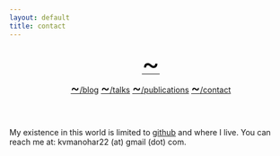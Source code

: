```yaml
---
layout: default
title: contact
---
```


<link href="/css/bamos.css" rel="stylesheet">
<link href="/css/bootstrap.css" rel="stylesheet">
<link rel="stylesheet" href="https://use.fontawesome.com/releases/v5.7.2/css/all.css" integrity="sha384-fnmOCqbTlWIlj8LyTjo7mOUStjsKC4pOpQbqyi7RrhN7udi9RwhKkMHpvLbHG9Sr"
  crossorigin="anonymous">


<div class="wrapper-masthead">
  <div class="container">
    <header class="masthead clearfix">
      <a href="/"><font size="22" color="black"><span>&#126;</span></font></a>
      <nav>
        <a href="{{ site.baseurl }}/blog"><font size="5" color="black">~</font>/blog</a>
        <a href="{{ site.baseurl }}/talks"><font size="5" color="black">~</font>/talks</a>
        <a href="{{ site.baseurl }}/pubs"><font size="5" color="black">~</font>/publications</a> 
        <a href="{{ site.baseurl }}/contact"><font size="5" color="black">~</font>/contact</a> 
        <!-- <a href="{{ site.baseurl }}/wall"><font size="5" color="black">~</font>/wall</a> -->
      </nav>
    </header>
  </div>
</div>

My existence in this world is limited to [github](https://github.com/kvmanohar22) and where I live. You can reach me at: kvmanohar22 (at) gmail (dot) com.